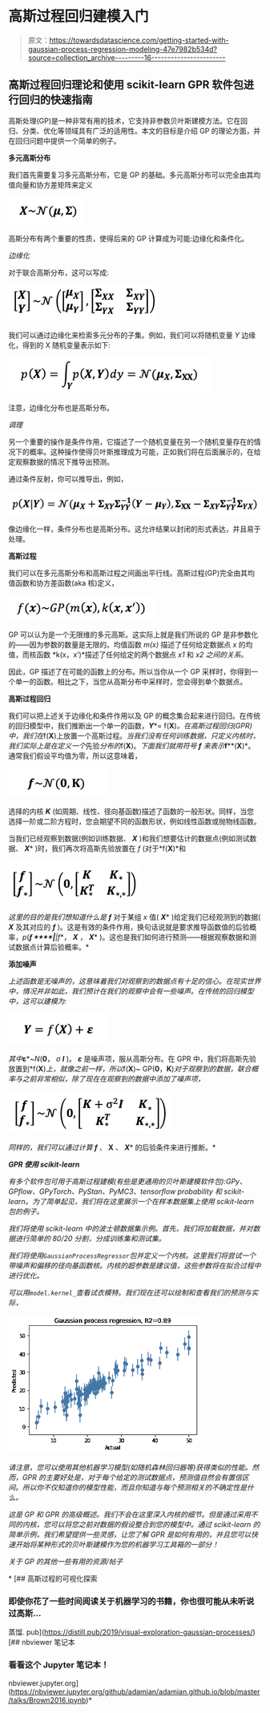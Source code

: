 # 高斯过程回归建模入门

> 原文：<https://towardsdatascience.com/getting-started-with-gaussian-process-regression-modeling-47e7982b534d?source=collection_archive---------16----------------------->

## 高斯过程回归理论和使用 scikit-learn GPR 软件包进行回归的快速指南

高斯处理(GP)是一种非常有用的技术，它支持非参数贝叶斯建模方法。它在回归、分类、优化等领域具有广泛的适用性。本文的目标是介绍 GP 的理论方面，并在回归问题中提供一个简单的例子。

**多元高斯分布**

我们首先需要复习多元高斯分布，它是 GP 的基础。多元高斯分布可以完全由其均值向量和协方差矩阵来定义

![](img/379d10938cdf955c7a608187c97bdade.png)

高斯分布有两个重要的性质，使得后来的 GP 计算成为可能:边缘化和条件化。

*边缘化*

对于联合高斯分布，这可以写成:

![](img/2f4ef3d88c15793e2538b78e714e9156.png)

我们可以通过边缘化来检索多元分布的子集。例如，我们可以将随机变量 *Y* 边缘化，得到的 X 随机变量表示如下:

![](img/1c1ba9fd509107661fb8dd8220b3e1a3.png)

注意，边缘化分布也是高斯分布。

*调理*

另一个重要的操作是条件作用，它描述了一个随机变量在另一个随机变量存在的情况下的概率。这种操作使得贝叶斯推理成为可能，正如我们将在后面展示的，在给定观察数据的情况下推导出预测。

通过条件反射，你可以推导出，例如，

![](img/a827dea72d0511c848e9ed9133a74943.png)

像边缘化一样，条件分布也是高斯分布。这允许结果以封闭的形式表达，并且易于处理。

**高斯过程**

我们可以在多元高斯分布和高斯过程之间画出平行线。高斯过程(GP)完全由其均值函数和协方差函数(aka 核)定义，

![](img/6b1e620cfa47687357178237220cbe98.png)

GP 可以认为是一个无限维的多元高斯。这实际上就是我们所说的 GP 是非参数化的——因为参数的数量是无限的。均值函数 *m(x)* 描述了任何给定数据点 *x* 的均值，而核函数 *k(x，x’)*描述了任何给定的两个数据点 *x1* 和 *x2 之间的关系。*

因此，GP 描述了在可能的函数上的分布。所以当你从一个 GP 采样时，你得到一个单一的函数。相比之下，当您从高斯分布中采样时，您会得到单个数据点。

**高斯过程回归**

我们可以把上述关于边缘化和条件作用以及 GP 的概念集合起来进行回归。在传统的回归模型中，我们推断出一个单一的函数，***Y****= f(****X****)*。在高斯过程回归(GPR)中，我们在*f(****X****)上放置一个高斯过程。*当我们没有任何训练数据，只定义内核时，我们实际上是在定义一个*先验*分布的*f(****X****)。*下面我们就用符号 ***f*** 来表示***f****(****X****)*。通常我们假设平均值为零，所以这意味着，

![](img/3cd278fe21374da33cb19bf07162954d.png)

选择的内核 ***K*** (如周期、线性、径向基函数)描述了函数的一般形状。同样，当您选择一阶或二阶方程时，您会期望不同的函数形状，例如线性函数或抛物线函数。

当我们已经观察到数据(例如训练数据、 ***X*** )和我们想要估计的数据点(例如测试数据、 ***X**** )时，我们再次将高斯先验放置在 *f* (对于*f(****X****)*和

*![](img/9532e1b508489bb600c979b649b4f479.png)*

*这里的目的是我们想知道什么是 ***f**** 对于某组 *x* 值( ***X**** )给定我们已经观测到的数据( ***X*** 及其对应的 ***f*** )。这是有效的条件作用，换句话说就是要求推导函数值的后验概率，*p*(***f ****|**|*f***， ***X*** ， ***X**** )。这也是我们如何进行预测——根据观察数据和测试数据点计算后验概率。*

**添加噪声**

*上述函数是无噪声的，这意味着我们对观察到的数据点有十足的信心。在现实世界中，情况并非如此，我们预计在我们的观察中会有一些噪声。在传统的回归模型中，这可以建模为:*

*![](img/ead76cb600d99a02c1cd550d0432390f.png)*

*其中***ε***~*N*(**0**， *σ* ***I*** )。 ***ε*** 是噪声项，服从高斯分布。在 GPR 中，我们将高斯先验放置到*f(****X****)*上，就像之前一样，所以*f(****X****)~ GP(****0****，****K****)*对于观察到的数据，联合概率与之前非常相似，除了现在在观察到的数据中添加了噪声项，*

*![](img/cc642d37e8376720f0519c97ceb50486.png)*

*同样的，我们可以通过计算 ***f**** 、 **X** 、 ***X**** 的后验条件来进行推断。*

***GPR 使用 scikit-learn***

*有多个软件包可用于高斯过程建模(有些是更通用的贝叶斯建模软件包):GPy、GPflow、GPyTorch、PyStan、PyMC3、tensorflow probability 和 scikit-learn。为了简单起见，我们将在这里展示一个在样本数据集上使用 scikit-learn 包的例子。*

*我们将使用 scikit-learn 中的波士顿数据集示例。首先，我们将加载数据，并对数据进行简单的 80/20 分割，分成训练集和测试集。*

*我们将使用`GaussianProcessRegressor`包并定义一个内核。这里我们将尝试一个带噪声和偏移的径向基函数核。内核的超参数是建议值，这些参数将在拟合过程中进行优化。*

*可以用`model.kernel_`查看试衣模特。我们现在还可以绘制和查看我们的预测与实际，*

*![](img/d3b27e69856f8d5a572650d434d19322.png)*

*请注意，您可以使用其他机器学习模型(如随机森林回归器等)获得类似的性能。然而，GPR 的主要好处是，对于每个给定的测试数据点，预测值自然会有置信区间。所以你不仅知道你的模型性能，而且你知道与每个预测相关的不确定性是什么。*

*这是 GP 和 GPR 的高级概述。我们不会在这里深入内核的细节。但是通过采用不同的内核，您可以将您之前对数据的假设整合到您的模型中。通过 scikit-learn 的简单示例，我们希望提供一些灵感，让您了解 GPR 是如何有用的，并且您可以快速开始将某种形式的贝叶斯建模作为您的机器学习工具箱的一部分！*

*关于 GP 的其他一些有用的资源/帖子*

*[](https://distill.pub/2019/visual-exploration-gaussian-processes/) [## 高斯过程的可视化探索

### 即使你花了一些时间阅读关于机器学习的书籍，你也很可能从未听说过高斯…

蒸馏. pub](https://distill.pub/2019/visual-exploration-gaussian-processes/) [](https://nbviewer.jupyter.org/github/adamian/adamian.github.io/blob/master/talks/Brown2016.ipynb) [## nbviewer 笔记本

### 看看这个 Jupyter 笔记本！

nbviewer.jupyter.org](https://nbviewer.jupyter.org/github/adamian/adamian.github.io/blob/master/talks/Brown2016.ipynb)*